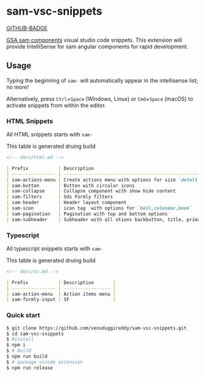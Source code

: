 # sam-vsc-snippets

[GITHUB-BADGE](https://github.com/venuduggireddy/sam-vsc-snippets/workflows/CI/badge.svg)

[GSA sam components](https://www.npmjs.com/package/@gsa-sam/components) visual studio code snippets. This extension will provide IntelliSense for sam angular components for rapid development.

## Usage

Typing the beginning of `sam-` will automatically appear in the intellisense list; no more!

Alternatively, press `Ctrl`+`Space` (Windows, Linux) or `Cmd`+`Space` (macOS) to activate snippets from within the editor.

### HTML Snippets
All HTML snippets starts with `sam-`

This table is generated druing build

```md
<!-- docs/html.md -->

| Prefix           | Description                                                                                                      |
| ---------------- | ---------------------------------------------------------------------------------------------------------------- |
| sam-actions-menu | Create actions menu with options for size `defult` or `sm`. Default size is sm.                                  |
| sam-button       | Button with circular icons                                                                                       |
| sam-collapse     | Collapse component with show hide content                                                                        |
| sam-filters      | Sds Formly filters                                                                                               |
| sam-header       | Header layout component                                                                                          |
| sam-icon         | icon tag  with options for `bell,calendar,book`                                                                  |
| sam-pagination   | Pagination with top and bottom options                                                                           |
| sam-subheader    | Subheader with all otions backbutton, title, primary/secondry buttons, search, action buttons and drawer content |

```

### Typescript
All typescript snippets starts with `sam-`

This table is generated druing build

```md
<!-- docs/ts.md -->

| Prefix           | Description       |
| ---------------- | ----------------- |
| sam-action-menu  | Action items menu |
| sam-formly-input | SF                |

```
### Quick start

```sh
$ git clone https://github.com/venuduggireddy/sam-vsc-snippets.git
$ cd sam-vsc-snippets
$ #install
$ npm i
$ # build
$ npm run build
$ # package vscode extension
$ npm run release
```

